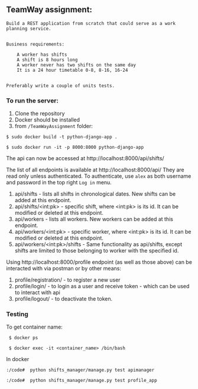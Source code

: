<h2>TeamWay assignment:</h2>

```commandline
Build a REST application from scratch that could serve as a work planning service.


Business requirements:

    A worker has shifts
    A shift is 8 hours long
    A worker never has two shifts on the same day
    It is a 24 hour timetable 0-8, 8-16, 16-24


Preferably write a couple of units tests.
```

<h3>To run the server:</h3>

1. Clone the repository
2. Docker should be installed
3. from `/TeamWayAssignment` folder:

```console
$ sudo docker build -t python-django-app .

$ sudo docker run -it -p 8000:8000 python-django-app
```

The api can now be accessed at http://localhost:8000/api/shifts/

The list of all endpoints is available at http://localhost:8000/api/
They are read only unless authenticated. To authenticate, use `alex` as both username
and password in the top right `Log in` menu.

1. api/shifts - lists all shifts in chronological dates. New shifts can be added at this endpoint.
2. api/shifts/\<int:pk\> - specific shift, where \<int:pk\> is its id. It can be modified or deleted at this endpoint.
3. api/workers - lists all workers. New workers can be added at this endpoint.
4. api/workers/\<int:pk\> - specific worker, where \<int:pk\> is its id. It can be modified or deleted at this endpoint. 
5. api/workers/\<int:pk\>/shifts - Same functionality as api/shifts, except shifts are limited to those belonging to worker with the specified id.


Using http://localhost:8000/profile endpoint (as well as those above) can be interacted with via postman or by other means:

1. profile/registration/ - to register a new user
2. profile/login/ - to login as a user and receive token - which can be used to interact with api
3. profile/logout/ - to deactivate the token.


<h3> Testing </h3>

To get container name:
```console
 $ docker ps
```
```console
 $ docker exec -it <container_name> /bin/bash 
```
In docker
```commandline
:/code#  python shifts_manager/manage.py test apimanager

:/code#  python shifts_manager/manage.py test profile_app
```
